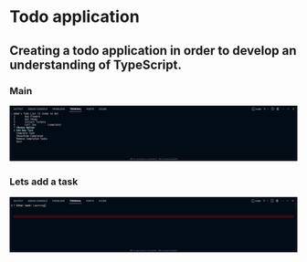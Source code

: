 # Todo application

## Creating a todo application in order to develop an understanding of TypeScript.

### Main

![Main](images/Todo%20-%201.png)

### Lets add a task

![Lets add a task](images/Todo%20-%202.png)
